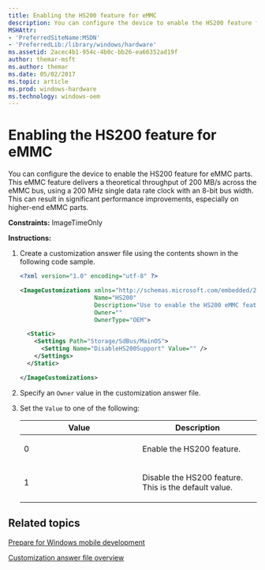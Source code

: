 ```yaml
---
title: Enabling the HS200 feature for eMMC
description: You can configure the device to enable the HS200 feature for eMMC parts.
MSHAttr:
- 'PreferredSiteName:MSDN'
- 'PreferredLib:/library/windows/hardware'
ms.assetid: 2acec4b1-954c-4b0c-bb26-ea66352ad19f
author: themar-msft
ms.author: themar
ms.date: 05/02/2017
ms.topic: article
ms.prod: windows-hardware
ms.technology: windows-oem
---
```


# Enabling the HS200 feature for eMMC


You can configure the device to enable the HS200 feature for eMMC parts. This eMMC feature delivers a theoretical throughput of 200 MB/s across the eMMC bus, using a 200 MHz single data rate clock with an 8-bit bus width. This can result in significant performance improvements, especially on higher-end eMMC parts.

<a href="" id="constraints---imagetimeonly"></a>**Constraints:** ImageTimeOnly  

<a href="" id="instructions-"></a>**Instructions:**  
1.  Create a customization answer file using the contents shown in the following code sample.

    ```XML
    <?xml version="1.0" encoding="utf-8" ?>  

    <ImageCustomizations xmlns="http://schemas.microsoft.com/embedded/2004/10/ImageUpdate"  
                         Name="HS200"  
                         Description="Use to enable the HS200 eMMC feature."  
                         Owner=""  
                         OwnerType="OEM"> 

      <Static>  
        <Settings Path="Storage/SdBus/MainOS">  
          <Setting Name="DisableHS200Support" Value="" />   
        </Settings>  
      </Static>

    </ImageCustomizations>
    ```

2.  Specify an `Owner` value in the customization answer file.

3.  Set the `Value` to one of the following:

    <table>
    <colgroup>
    <col width="50%" />
    <col width="50%" />
    </colgroup>
    <thead>
    <tr class="header">
    <th>Value</th>
    <th>Description</th>
    </tr>
    </thead>
    <tbody>
    <tr class="odd">
    <td><p>0</p></td>
    <td><p>Enable the HS200 feature.</p></td>
    </tr>
    <tr class="even">
    <td><p>1</p></td>
    <td><p>Disable the HS200 feature. This is the default value.</p></td>
    </tr>
    </tbody>
    </table>

## Related topics

[Prepare for Windows mobile development](https://docs.microsoft.com/en-us/windows-hardware/manufacture/mobile/preparing-for-windows-mobile-development)

[Customization answer file overview](https://docs.microsoft.com/en-us/windows-hardware/customize/mobile/mcsf/customization-answer-file)
